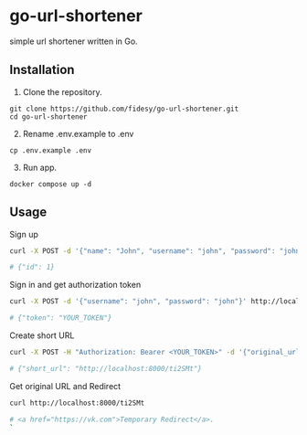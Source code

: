 # go-url-shortener
simple url shortener written in Go.

## Installation

1. Clone the repository.
```
git clone https://github.com/fidesy/go-url-shortener.git
cd go-url-shortener
```

2. Rename .env.example to .env
```
cp .env.example .env
``` 

3. Run app.
```
docker compose up -d
```

## Usage

Sign up
```bash
curl -X POST -d '{"name": "John", "username": "john", "password": "john"}' http://localhost:8000/auth/sign-up

# {"id": 1}
```

Sign in and get authorization token
```bash
curl -X POST -d '{"username": "john", "password": "john"}' http://localhost:8000/auth/sign-in

# {"token": "YOUR_TOKEN"}
```
Create short URL
```bash
curl -X POST -H "Authorization: Bearer <YOUR_TOKEN>" -d '{"original_url": "https://vk.com"}' "http://localhost:8000/create"

# {"short_url": "http://localhost:8000/ti2SMt"}
```

Get original URL and Redirect
```bash
curl http://localhost:8000/ti2SMt

# <a href="https://vk.com">Temporary Redirect</a>.
`